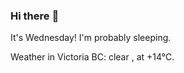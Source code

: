 ### Hi there :wave:

It's Wednesday! I'm probably sleeping.

Weather in Victoria BC: clear , at +14°C.
